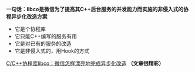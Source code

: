 **一句话：libco是微信为了提高其C++后台服务的并发能力而实施的非侵入式的协程异步化改造方案** 

* 它是个协程库
* 它只能C++编写的服务有用
* 它是对已有的服务的改造
* 它是非侵入式的，用Hook的方式



[C/C++协程库libco：微信怎样漂亮地完成异步化改造](http://www.infoq.com/cn/articles/CplusStyleCorourtine-At-Wechat) **（文章很精彩）** 